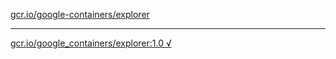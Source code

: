 [gcr.io/google-containers/explorer](https://hub.docker.com/r/abcz/explorer/tags/) 

----
[gcr.io/google_containers/explorer:1.0 √](https://hub.docker.com/r/abcz/explorer/tags/)

